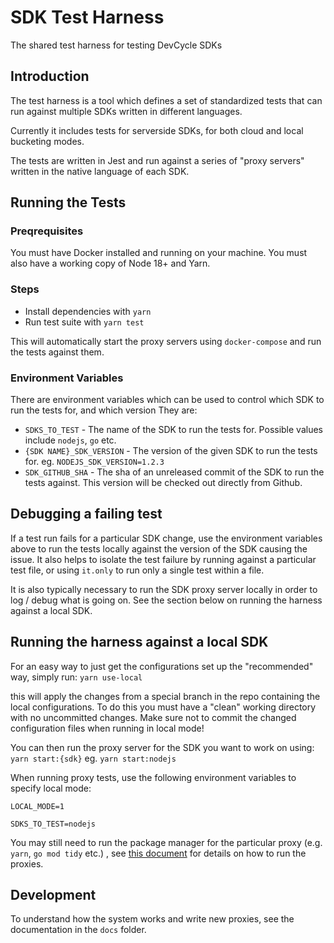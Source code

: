 # SDK Test Harness
The shared test harness for testing DevCycle SDKs

## Introduction
The test harness is a tool which defines a set of standardized tests that can run against multiple SDKs written in 
different languages.

Currently it includes tests for serverside SDKs, for both cloud and local bucketing modes.

The tests are written in Jest and run against a series of "proxy servers" written in the native language of each SDK.

## Running the Tests
### Preqrequisites
You must have Docker installed and running on your machine. You must also have a working copy of Node 18+ and Yarn.

### Steps
- Install dependencies with `yarn`
- Run test suite with `yarn test`

This will automatically start the proxy servers using `docker-compose` and run the tests against them.

### Environment Variables
There are environment variables which can be used to control which SDK to run the tests for, and which version
They are:
- `SDKS_TO_TEST` - The name of the SDK to run the tests for. Possible values include `nodejs`, `go` etc.
- `{SDK NAME}_SDK_VERSION` - The version of the given SDK to run the tests for. eg. `NODEJS_SDK_VERSION=1.2.3`
- `SDK_GITHUB_SHA` - The sha of an unreleased commit of the SDK to run the tests against. This version will be checked
out directly from Github.

## Debugging a failing test
If a test run fails for a particular SDK change, use the environment variables above to run the tests locally
against the version of the SDK causing the issue. It also helps to isolate the test failure by running against
a particular test file, or using `it.only` to run only a single test within a file.

It is also typically necessary to run the SDK proxy server locally in order to log / debug what is going on.
See the section below on running the harness against a local SDK.

## Running the harness against a local SDK
For an easy way to just get the configurations set up the "recommended" way, simply run:
`yarn use-local`

this will apply the changes from a special branch in the repo containing the local configurations. To do this you must
have a "clean" working directory with no uncommitted changes. Make sure not to commit the changed configuration files
when running in local mode!

You can then run the proxy server for the SDK you want to work on using:
`yarn start:{sdk}` eg. `yarn start:nodejs`

When running proxy tests, use the following environment variables to specify local mode:

`LOCAL_MODE=1`

`SDKS_TO_TEST=nodejs`

You may still need to run the package manager for the particular proxy (e.g. `yarn`, `go mod tidy` etc.)
, see [this document](docs/LOCAL.md) for details on how to run the proxies.

## Development
To understand how the system works and write new proxies, see the documentation in the `docs` folder.
